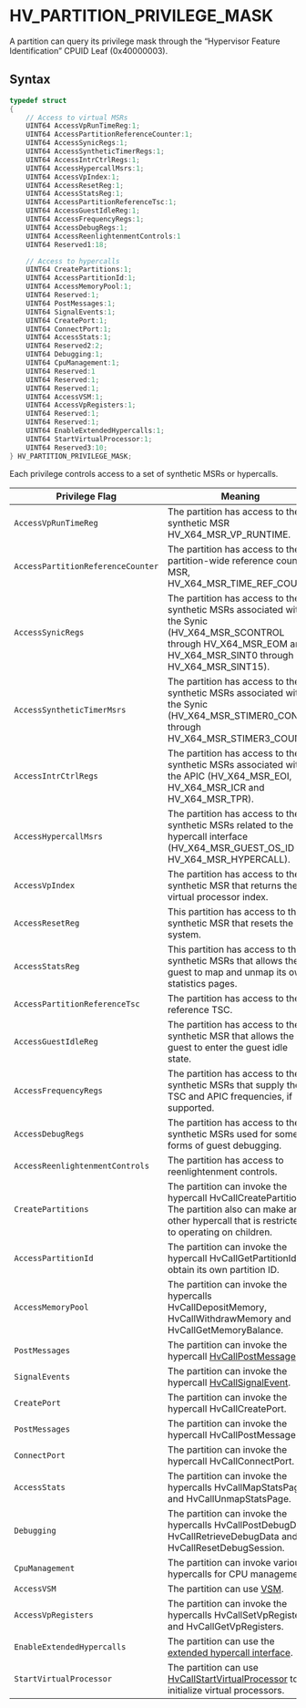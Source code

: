 # HV_PARTITION_PRIVILEGE_MASK

A partition can query its privilege mask through the “Hypervisor Feature Identification” CPUID Leaf (0x40000003).

## Syntax

```c
typedef struct
{
    // Access to virtual MSRs
    UINT64 AccessVpRunTimeReg:1;
    UINT64 AccessPartitionReferenceCounter:1;
    UINT64 AccessSynicRegs:1;
    UINT64 AccessSyntheticTimerRegs:1;
    UINT64 AccessIntrCtrlRegs:1;
    UINT64 AccessHypercallMsrs:1;
    UINT64 AccessVpIndex:1;
    UINT64 AccessResetReg:1;
    UINT64 AccessStatsReg:1;
    UINT64 AccessPartitionReferenceTsc:1;
    UINT64 AccessGuestIdleReg:1;
    UINT64 AccessFrequencyRegs:1;
    UINT64 AccessDebugRegs:1;
    UINT64 AccessReenlightenmentControls:1
    UINT64 Reserved1:18;

    // Access to hypercalls
    UINT64 CreatePartitions:1;
    UINT64 AccessPartitionId:1;
    UINT64 AccessMemoryPool:1;
    UINT64 Reserved:1;
    UINT64 PostMessages:1;
    UINT64 SignalEvents:1;
    UINT64 CreatePort:1;
    UINT64 ConnectPort:1;
    UINT64 AccessStats:1;
    UINT64 Reserved2:2;
    UINT64 Debugging:1;
    UINT64 CpuManagement:1;
    UINT64 Reserved:1
    UINT64 Reserved:1;
    UINT64 Reserved:1;
    UINT64 AccessVSM:1;
    UINT64 AccessVpRegisters:1;
    UINT64 Reserved:1;
    UINT64 Reserved:1;
    UINT64 EnableExtendedHypercalls:1;
    UINT64 StartVirtualProcessor:1;
    UINT64 Reserved3:10;
} HV_PARTITION_PRIVILEGE_MASK;
 ```

Each privilege controls access to a set of synthetic MSRs or hypercalls.

| Privilege Flag                        | Meaning                                       |
|---------------------------------------|-----------------------------------------------|
|`AccessVpRunTimeReg`                   | The partition has access to the synthetic MSR HV_X64_MSR_VP_RUNTIME. |
|`AccessPartitionReferenceCounter`      | The partition has access to the partition-wide reference count MSR, HV_X64_MSR_TIME_REF_COUNT. |
|`AccessSynicRegs`                      | The partition has access to the synthetic MSRs associated with the Synic (HV_X64_MSR_SCONTROL through HV_X64_MSR_EOM and HV_X64_MSR_SINT0 through HV_X64_MSR_SINT15).|
|`AccessSyntheticTimerMsrs`             | The partition has access to the synthetic MSRs associated with the Synic (HV_X64_MSR_STIMER0_CONFIG through HV_X64_MSR_STIMER3_COUNT). |
|`AccessIntrCtrlRegs`                   | The partition has access to the synthetic MSRs associated with the APIC (HV_X64_MSR_EOI, HV_X64_MSR_ICR and HV_X64_MSR_TPR). |
|`AccessHypercallMsrs`                  | The partition has access to the synthetic MSRs related to the hypercall interface (HV_X64_MSR_GUEST_OS_ID and HV_X64_MSR_HYPERCALL). |
|`AccessVpIndex`                        | The partition has access to the synthetic MSR that returns the virtual processor index. |
|`AccessResetReg`                       | This partition has access to the synthetic MSR that resets the system. |
|`AccessStatsReg`                       | This partition has access to the synthetic MSRs that allows the guest to map and unmap its own statistics pages. |
|`AccessPartitionReferenceTsc`          | The partition has access to the reference TSC. |
|`AccessGuestIdleReg`                   | The partition has access to the synthetic MSR that allows the guest to enter the guest idle state. |
|`AccessFrequencyRegs`                  | The partition has access to the synthetic MSRs that supply the TSC and APIC frequencies, if supported. |
|`AccessDebugRegs`                      | The partition has access to the synthetic MSRs used for some forms of guest debugging. |
|`AccessReenlightenmentControls`        | The partition has access to reenlightenment controls. |
|`CreatePartitions`                     | The partition can invoke the hypercall HvCallCreatePartition. The partition also can make any other hypercall that is restricted to operating on children. |
|`AccessPartitionId`                    | The partition can invoke the hypercall HvCallGetPartitionId to obtain its own partition ID. |
|`AccessMemoryPool`                     | The partition can invoke the hypercalls HvCallDepositMemory, HvCallWithdrawMemory and HvCallGetMemoryBalance. |
|`PostMessages`                         | The partition can invoke the hypercall [HvCallPostMessage](../hypercalls/HvCallPostMessage.md). |
|`SignalEvents`                         | The partition can invoke the hypercall [HvCallSignalEvent](../hypercalls/HvCallSignalEvent.md). |
|`CreatePort`                           | The partition can invoke the hypercall HvCallCreatePort.  |
|`PostMessages`                         | The partition can invoke the hypercall HvCallPostMessage. |
|`ConnectPort`                          | The partition can invoke the hypercall HvCallConnectPort. |
|`AccessStats`                          | The partition can invoke the hypercalls HvCallMapStatsPage and HvCallUnmapStatsPage. |
|`Debugging`                            | The partition can invoke the hypercalls HvCallPostDebugData, HvCallRetrieveDebugData and HvCallResetDebugSession. |
|`CpuManagement`                        | The partition can invoke various hypercalls for CPU management. |
|`AccessVSM`                            | The partition can use [VSM](../vsm.md). |
|`AccessVpRegisters`                    | The partition can invoke the hypercalls HvCallSetVpRegisters and HvCallGetVpRegisters. |
|`EnableExtendedHypercalls`             | The partition can use the [extended hypercall interface](../hypercall-interface.md#extended-hypercall-interface). |
|`StartVirtualProcessor`                | The partition can use [HvCallStartVirtualProcessor](../hypercalls/HvCallStartVirtualProcessor.md) to initialize virtual processors. |

